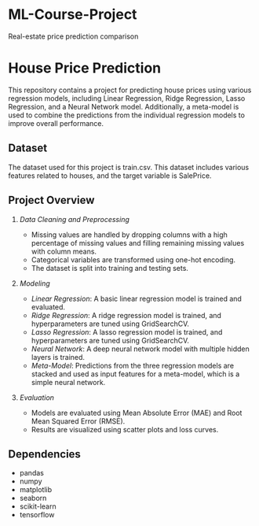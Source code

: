 # ML-Course-Project
Real-estate price prediction comparison
# House Price Prediction

This repository contains a project for predicting house prices using various regression models, including Linear Regression, Ridge Regression, Lasso Regression, and a Neural Network model. Additionally, a meta-model is used to combine the predictions from the individual regression models to improve overall performance.

## Dataset

The dataset used for this project is train.csv. This dataset includes various features related to houses, and the target variable is SalePrice.

## Project Overview

1. *Data Cleaning and Preprocessing*
    - Missing values are handled by dropping columns with a high percentage of missing values and filling remaining missing values with column means.
    - Categorical variables are transformed using one-hot encoding.
    - The dataset is split into training and testing sets.

2. *Modeling*
    - *Linear Regression*: A basic linear regression model is trained and evaluated.
    - *Ridge Regression*: A ridge regression model is trained, and hyperparameters are tuned using GridSearchCV.
    - *Lasso Regression*: A lasso regression model is trained, and hyperparameters are tuned using GridSearchCV.
    - *Neural Network*: A deep neural network model with multiple hidden layers is trained.
    - *Meta-Model*: Predictions from the three regression models are stacked and used as input features for a meta-model, which is a simple neural network.

3. *Evaluation*
    - Models are evaluated using Mean Absolute Error (MAE) and Root Mean Squared Error (RMSE).
    - Results are visualized using scatter plots and loss curves.

## Dependencies

- pandas
- numpy
- matplotlib
- seaborn
- scikit-learn
- tensorflow
